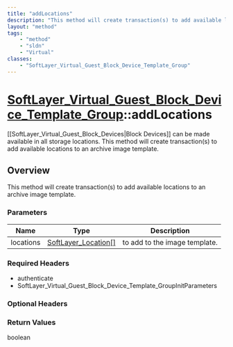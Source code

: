 ```yaml
---
title: "addLocations"
description: "This method will create transaction(s) to add available locations to an archive image template."
layout: "method"
tags:
    - "method"
    - "sldn"
    - "Virtual"
classes:
    - "SoftLayer_Virtual_Guest_Block_Device_Template_Group"
---
```

# [SoftLayer_Virtual_Guest_Block_Device_Template_Group](/reference/services/SoftLayer_Virtual_Guest_Block_Device_Template_Group)::addLocations

[[SoftLayer_Virtual_Guest_Block_Devices|Block Devices]] can be made available in all storage locations. This method will create transaction(s) to add available locations to an archive image template. 


## Overview 
This method will create transaction(s) to add available locations to an archive image template.

### Parameters 
|Name | Type | Description |
| --- | --- | --- |
|locations| <a href='/reference/datatypes/SoftLayer_Location'>SoftLayer_Location[] </a>| to add to the image template.|


### Required Headers
* authenticate
* SoftLayer_Virtual_Guest_Block_Device_Template_GroupInitParameters

### Optional Headers

### Return Values
boolean

